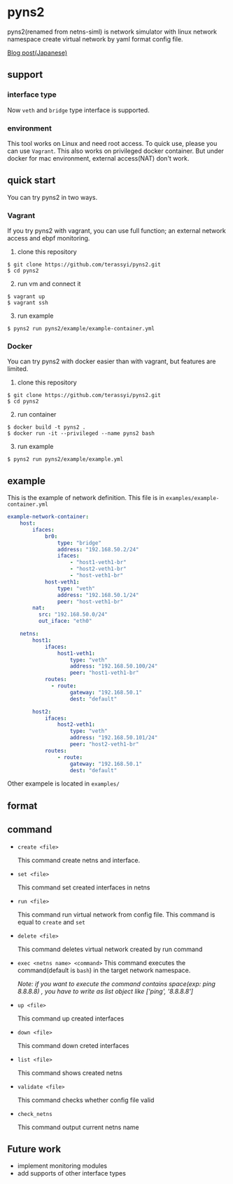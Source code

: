# pyns2
pyns2(renamed from netns-siml) is network simulator with linux network namespace create virtual network by yaml format config file.

[Blog post(Japanese)](https://terassyi.net/posts/2020/12/21/pyns2.html)
## support
### interface type
Now `veth` and `bridge` type interface is supported.

### environment
This tool works on Linux and need root access.
To quick use, please you can use `Vagrant`.
This also works on privileged docker container. But under docker for mac environment, external access(NAT) don't work.

## quick start
You can try pyns2 in two ways.

### Vagrant
If you try pyns2 with vagrant, you can use full function; an external network access and ebpf monitoring.
1. clone this repository
```shell
$ git clone https://github.com/terassyi/pyns2.git
$ cd pyns2
```
2. run vm and connect it
```shell
$ vagrant up
$ vagrant ssh
```
3. run example
```shell
$ pyns2 run pyns2/example/example-container.yml
```

### Docker
You can try pyns2 with docker easier than with vagrant, but features are limited. 
1. clone this repository
 ```shell
$ git clone https://github.com/terassyi/pyns2.git
$ cd pyns2
```
2. run container
```shell
$ docker build -t pyns2 .
$ docker run -it --privileged --name pyns2 bash
```
3. run example
```shell
$ pyns2 run pyns2/example/example.yml
```

## example
This is the example of network definition. This file is in `examples/example-container.yml`

```yaml
example-network-container:
    host:
        ifaces:
            br0:
                type: "bridge"
                address: "192.168.50.2/24"
                ifaces:
                    - "host1-veth1-br"
                    - "host2-veth1-br"
                    - "host-veth1-br"
            host-veth1:
                type: "veth"
                address: "192.168.50.1/24"
                peer: "host-veth1-br"
        nat:
          src: "192.168.50.0/24"
          out_iface: "eth0"

    netns:
        host1:
            ifaces:
                host1-veth1:
                    type: "veth"
                    address: "192.168.50.100/24"
                    peer: "host1-veth1-br"
            routes:
              - route:
                    gateway: "192.168.50.1"
                    dest: "default"

        host2:
            ifaces:
                host2-veth1:
                    type: "veth"
                    address: "192.168.50.101/24"
                    peer: "host2-veth1-br"
            routes:
                - route:
                    gateway: "192.168.50.1"
                    dest: "default"
```
Other exampele is located in `examples/`

## format
  
## command
- `create <file>`
  
  This command create netns and interface.

- `set <file>`

  This command set created interfaces in netns

- `run <file>`
  
  This command run virtual network from config file. This command is equal to `create` and `set`
- `delete <file>`
  
  This command deletes virtual network created by run command
- `exec <netns name> <command>`
  This command executes the command(default is `bash`) in the target network namespace.
  
  *Note: if you want to execute the command contains space(exp: ping 8.8.8.8) <command>, you have to write as list object like ['ping', '8.8.8.8']*

- `up <file>`

  This command up created interfaces

- `down <file>`

  This command down creted interfaces

- `list <file>`

  This command shows created netns

- `validate <file>`

  This command checks whether config file valid

- `check_netns`

  This command output current netns name 

## Future work
- implement monitoring modules
- add supports of other interface types
